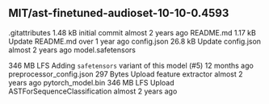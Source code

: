 ## MIT/ast-finetuned-audioset-10-10-0.4593

.gitattributes
1.48 kB
initial commit
almost 2 years ago
README.md
1.17 kB
Update README.md
over 1 year ago
config.json
26.8 kB
Update config.json
almost 2 years ago
model.safetensors

346 MB
LFS
Adding `safetensors` variant of this model (#5)
12 months ago
preprocessor_config.json
297 Bytes
Upload feature extractor
almost 2 years ago
pytorch_model.bin
346 MB
LFS
Upload ASTForSequenceClassification
almost 2 years ago
